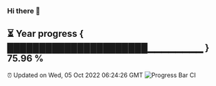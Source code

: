 ### Hi there 👋
⏳ Year progress { ██████████████████████▁▁▁▁▁▁▁▁ } 75.96 %
---
⏰ Updated on Wed, 05 Oct 2022 06:24:26 GMT
![Progress Bar CI](https://github.com/Moyi321/Moyi321/workflows/Progress%20Bar%20CI/badge.svg)
